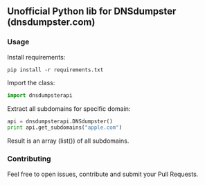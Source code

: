 ## Unofficial Python lib for DNSdumpster (dnsdumpster.com)

### Usage

Install requirements:

```shell
pip install -r requirements.txt
```

Import the class:

```python
import dnsdumpsterapi
```

Extract all subdomains for specific domain:

```python
api = dnsdumpsterapi.DNSdumpster()
print api.get_subdomains("apple.com")
```

Result is an array (list()) of all subdomains.

### Contributing

Feel free to open issues, contribute and submit your Pull Requests.
